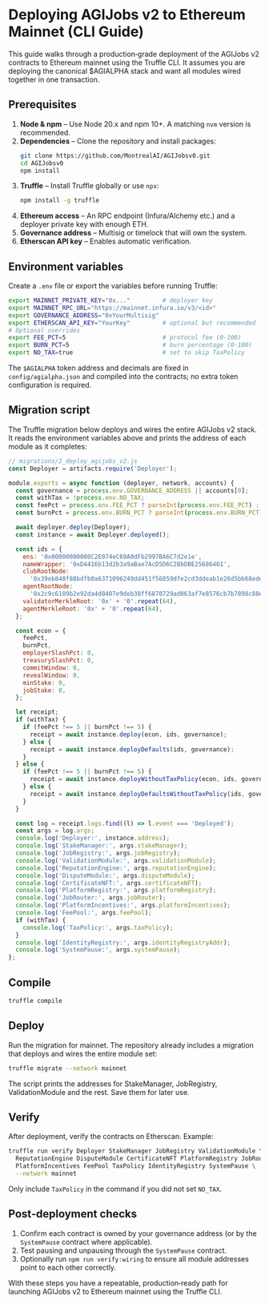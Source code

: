 # Deploying AGIJobs v2 to Ethereum Mainnet (CLI Guide)

This guide walks through a production‑grade deployment of the AGIJobs v2
contracts to Ethereum mainnet using the Truffle CLI. It assumes you are
deploying the canonical $AGIALPHA stack and want all modules wired together
in one transaction.

## Prerequisites

1. **Node & npm** – Use Node 20.x and npm 10+. A matching `nvm` version is
   recommended.
2. **Dependencies** – Clone the repository and install packages:
   ```bash
   git clone https://github.com/MontrealAI/AGIJobsv0.git
   cd AGIJobsv0
   npm install
   ```
3. **Truffle** – Install Truffle globally or use `npx`:
   ```bash
   npm install -g truffle
   ```
4. **Ethereum access** – An RPC endpoint (Infura/Alchemy etc.) and a deployer
   private key with enough ETH.
5. **Governance address** – Multisig or timelock that will own the system.
6. **Etherscan API key** – Enables automatic verification.

## Environment variables

Create a `.env` file or export the variables before running Truffle:

```bash
export MAINNET_PRIVATE_KEY="0x..."         # deployer key
export MAINNET_RPC_URL="https://mainnet.infura.io/v3/<id>"
export GOVERNANCE_ADDRESS="0xYourMultisig"
export ETHERSCAN_API_KEY="YourKey"         # optional but recommended
# Optional overrides
export FEE_PCT=5                           # protocol fee (0‑100)
export BURN_PCT=5                          # burn percentage (0‑100)
export NO_TAX=true                         # set to skip TaxPolicy
```

The `$AGIALPHA` token address and decimals are fixed in
`config/agialpha.json` and compiled into the contracts; no extra token
configuration is required.

## Migration script

The Truffle migration below deploys and wires the entire AGIJobs v2 stack. It
reads the environment variables above and prints the address of each module as
it completes:

```javascript
// migrations/2_deploy_agijobs_v2.js
const Deployer = artifacts.require('Deployer');

module.exports = async function (deployer, network, accounts) {
  const governance = process.env.GOVERNANCE_ADDRESS || accounts[0];
  const withTax = !process.env.NO_TAX;
  const feePct = process.env.FEE_PCT ? parseInt(process.env.FEE_PCT) : 5;
  const burnPct = process.env.BURN_PCT ? parseInt(process.env.BURN_PCT) : 5;

  await deployer.deploy(Deployer);
  const instance = await Deployer.deployed();

  const ids = {
    ens: '0x00000000000C2E074eC69A0dFb2997BA6C7d2e1e',
    nameWrapper: '0xD4416b13d2b3a9aBae7AcD5D6C2BbDBE25686401',
    clubRootNode:
      '0x39eb848f88bdfb0a6371096249dd451f56859dfe2cd3ddeab1e26d5bb68ede16',
    agentRootNode:
      '0x2c9c6189b2e92da4d0407e9deb38ff6870729ad063af7e8576cb7b7898c88e2d',
    validatorMerkleRoot: '0x' + '0'.repeat(64),
    agentMerkleRoot: '0x' + '0'.repeat(64),
  };

  const econ = {
    feePct,
    burnPct,
    employerSlashPct: 0,
    treasurySlashPct: 0,
    commitWindow: 0,
    revealWindow: 0,
    minStake: 0,
    jobStake: 0,
  };

  let receipt;
  if (withTax) {
    if (feePct !== 5 || burnPct !== 5) {
      receipt = await instance.deploy(econ, ids, governance);
    } else {
      receipt = await instance.deployDefaults(ids, governance);
    }
  } else {
    if (feePct !== 5 || burnPct !== 5) {
      receipt = await instance.deployWithoutTaxPolicy(econ, ids, governance);
    } else {
      receipt = await instance.deployDefaultsWithoutTaxPolicy(ids, governance);
    }
  }

  const log = receipt.logs.find((l) => l.event === 'Deployed');
  const args = log.args;
  console.log('Deployer:', instance.address);
  console.log('StakeManager:', args.stakeManager);
  console.log('JobRegistry:', args.jobRegistry);
  console.log('ValidationModule:', args.validationModule);
  console.log('ReputationEngine:', args.reputationEngine);
  console.log('DisputeModule:', args.disputeModule);
  console.log('CertificateNFT:', args.certificateNFT);
  console.log('PlatformRegistry:', args.platformRegistry);
  console.log('JobRouter:', args.jobRouter);
  console.log('PlatformIncentives:', args.platformIncentives);
  console.log('FeePool:', args.feePool);
  if (withTax) {
    console.log('TaxPolicy:', args.taxPolicy);
  }
  console.log('IdentityRegistry:', args.identityRegistryAddr);
  console.log('SystemPause:', args.systemPause);
};
```

## Compile

```bash
truffle compile
```

## Deploy

Run the migration for mainnet. The repository already includes a migration that
deploys and wires the entire module set:

```bash
truffle migrate --network mainnet
```

The script prints the addresses for StakeManager, JobRegistry, ValidationModule
and the rest. Save them for later use.

## Verify

After deployment, verify the contracts on Etherscan. Example:

```bash
truffle run verify Deployer StakeManager JobRegistry ValidationModule \
  ReputationEngine DisputeModule CertificateNFT PlatformRegistry JobRouter \
  PlatformIncentives FeePool TaxPolicy IdentityRegistry SystemPause \
  --network mainnet
```

Only include `TaxPolicy` in the command if you did not set `NO_TAX`.

## Post‑deployment checks

1. Confirm each contract is owned by your governance address (or by the
   `SystemPause` contract where applicable).
2. Test pausing and unpausing through the `SystemPause` contract.
3. Optionally run `npm run verify:wiring` to ensure all module addresses point
   to each other correctly.

With these steps you have a repeatable, production‑ready path for launching
AGIJobs v2 to Ethereum mainnet using the Truffle CLI.
